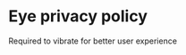 # Eye privacy policy

<uses-permission android:name="android.permission.VIBRATE" />  
Required to vibrate for better user experience
